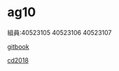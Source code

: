 #  ag10

組員:40523105 40523106 40523107

<a href = "https://ball.gitbooks.io/cd2018/content">gitbook</a>

<a href = "https://github.com/s40523107/cd2018">cd2018</a>
